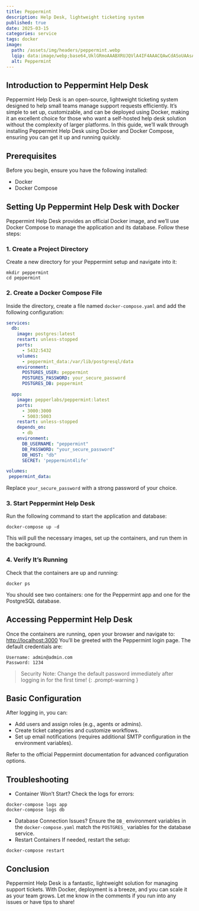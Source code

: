 ```yaml
---
title: Peppermint
description: Help Desk, lightweight ticketing system
published: true
date: 2025-03-15
categories: service
tags: docker
image:
  path: /assets/img/headers/peppermint.webp
  lqip: data:image/webp;base64,UklGRmoAAABXRUJQVlA4IF4AAACQAwCdASoUAAsAPpE6l0eloyIhMAgAsBIJZwDE2CHM08+6vZQAAP72a+zxP8zcN34LqSLLPxyfmRY5EnqRJCknR/CKVEnhM6V8XVObBSgOkecq/pmz9gN/AE+tgAAA
  alt: Peppermint
---
```


## Introduction to Peppermint Help Desk
Peppermint Help Desk is an open-source, lightweight ticketing system designed to help small teams manage support requests efficiently. It’s simple to set up, customizable, and can be deployed using Docker, making it an excellent choice for those who want a self-hosted help desk solution without the complexity of larger platforms.
In this guide, we’ll walk through installing Peppermint Help Desk using Docker and Docker Compose, ensuring you can get it up and running quickly.


## Prerequisites
Before you begin, ensure you have the following installed:
- Docker
- Docker Compose

## Setting Up Peppermint Help Desk with Docker
Peppermint Help Desk provides an official Docker image, and we’ll use Docker Compose to manage the application and its database. Follow these steps:
### 1. Create a Project Directory
Create a new directory for your Peppermint setup and navigate into it:
```shell
mkdir peppermint
cd peppermint
```
### 2. Create a Docker Compose File
Inside the directory, create a file named `docker-compose.yaml` and add the following configuration:

```yaml
services:
  db:
    image: postgres:latest
    restart: unless-stopped
    ports:
      - 5432:5432
    volumes:
      - peppermint_data:/var/lib/postgresql/data
    environment:
      POSTGRES_USER: peppermint
      POSTGRES_PASSWORD: your_secure_password
      POSTGRES_DB: peppermint

  app:
    image: pepperlabs/peppermint:latest
    ports:
      - 3000:3000
      - 5003:5003
    restart: unless-stopped
    depends_on:
      - db
    environment:
      DB_USERNAME: "peppermint"
      DB_PASSWORD: "your_secure_password"
      DB_HOST: "db"
      SECRET: 'peppermint4life'

volumes:
 peppermint_data:
```
Replace `your_secure_password` with a strong password of your choice.
### 3. Start Peppermint Help Desk
Run the following command to start the application and database:
```shell
docker-compose up -d
```
This will pull the necessary images, set up the containers, and run them in the background.
### 4. Verify It’s Running
Check that the containers are up and running:
```shell
docker ps
```
You should see two containers: one for the Peppermint app and one for the PostgreSQL database.
## Accessing Peppermint Help Desk
Once the containers are running, open your browser and navigate to:
<http://localhost:3000>
You’ll be greeted with the Peppermint login page. The default credentials are:
```
Username: admin@admin.com
Password: 1234
```
> Security Note: Change the default password immediately after logging in for the first time!
{: .prompt-warning }

## Basic Configuration
After logging in, you can:
- Add users and assign roles (e.g., agents or admins).
- Create ticket categories and customize workflows.
- Set up email notifications (requires additional SMTP configuration in the environment variables).

Refer to the official Peppermint documentation for advanced configuration options.

## Troubleshooting
- Container Won’t Start?
Check the logs for errors:
```shell
docker-compose logs app
docker-compose logs db
```
- Database Connection Issues?
Ensure the `DB_` environment variables in the `docker-compose.yaml` match the `POSTGRES_` variables for the database service.
- Restart Containers
If needed, restart the setup:
```shell
docker-compose restart
```

## Conclusion
Peppermint Help Desk is a fantastic, lightweight solution for managing support tickets. With Docker, deployment is a breeze, and you can scale it as your team grows. Let me know in the comments if you run into any issues or have tips to share!
